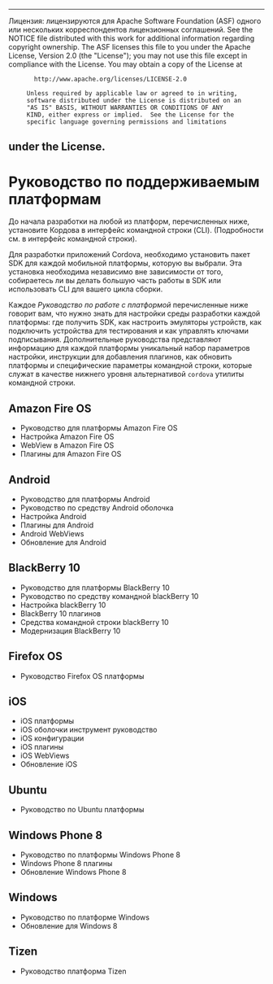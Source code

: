 * * *

Лицензия: лицензируются для Apache Software Foundation (ASF) одного или нескольких корреспондентов лицензионных соглашений. See the NOTICE file distributed with this work for additional information regarding copyright ownership. The ASF licenses this file to you under the Apache License, Version 2.0 (the "License"); you may not use this file except in compliance with the License. You may obtain a copy of the License at

           http://www.apache.org/licenses/LICENSE-2.0
    
         Unless required by applicable law or agreed to in writing,
         software distributed under the License is distributed on an
         "AS IS" BASIS, WITHOUT WARRANTIES OR CONDITIONS OF ANY
         KIND, either express or implied.  See the License for the
         specific language governing permissions and limitations
    

## under the License.

# Руководство по поддерживаемым платформам

До начала разработки на любой из платформ, перечисленных ниже, установите Кордова в интерфейс командной строки (CLI). (Подробности см. в интерфейс командной строки).

Для разработки приложений Cordova, необходимо установить пакет SDK для каждой мобильной платформы, которую вы выбрали. Эта установка необходима независимо вне зависимости от того, собираетесь ли вы делать большую часть работы в SDK или использовать CLI для вашего цикла сборки.

Каждое *Руководство по работе с платформой* перечисленные ниже говорит вам, что нужно знать для настройки среды разработки каждой платформы: где получить SDK, как настроить эмуляторы устройств, как подключить устройства для тестирования и как управлять ключами подписывания. Дополнительные руководства представляют информацию для каждой платформы уникальный набор параметров настройки, инструкции для добавления плагинов, как обновить платформы и специфические параметры командной строки, которые служат в качестве нижнего уровня альтернативой `cordova` утилиты командной строки.

## Amazon Fire OS

*   Руководство для платформы Amazon Fire OS
*   Настройка Amazon Fire OS
*   WebView в Amazon Fire OS
*   Плагины для Amazon Fire OS

## Android

*   Руководство для платформы Android
*   Руководство по средству Android оболочка
*   Настройка Android
*   Плагины для Android
*   Android WebViews
*   Обновление для Android

## BlackBerry 10

*   Руководство для платформы BlackBerry 10
*   Руководство по средству командной blackBerry 10
*   Настройка blackBerry 10
*   BlackBerry 10 плагинов
*   Средства командной строки blackBerry 10
*   Модернизация BlackBerry 10

## Firefox OS

*   Руководство Firefox OS платформы

## iOS

*   iOS платформы
*   iOS оболочки инструмент руководство
*   iOS конфигурации
*   iOS плагины
*   iOS WebViews
*   Обновление iOS

## Ubuntu

*   Руководство по Ubuntu платформы

## Windows Phone 8

*   Руководство по платформы Windows Phone 8
*   Windows Phone 8 плагины
*   Обновление Windows Phone 8

## Windows

*   Руководство по платформе Windows
*   Обновление для Windows 8

## Tizen

*   Руководство платформа Tizen